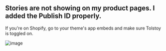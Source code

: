 ## Stories are not showing on my product pages. I added the Publish ID properly.

If you're on Shopify, go to your theme's app embeds and make sure Tolstoy is toggled on.

![image](https://github.com/GoTolstoy/tolstoy-toly-kb/assets/159800692/02cee8ec-adaa-438f-b333-548d66711c7e)
